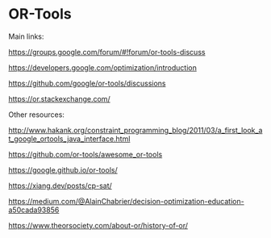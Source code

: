 # OR-Tools

Main links:

https://groups.google.com/forum/#!forum/or-tools-discuss

https://developers.google.com/optimization/introduction

https://github.com/google/or-tools/discussions

https://or.stackexchange.com/

Other resources:

http://www.hakank.org/constraint_programming_blog/2011/03/a_first_look_at_google_ortools_java_interface.html

https://github.com/or-tools/awesome_or-tools

https://google.github.io/or-tools/

https://xiang.dev/posts/cp-sat/

https://medium.com/@AlainChabrier/decision-optimization-education-a50cada93856

https://www.theorsociety.com/about-or/history-of-or/
